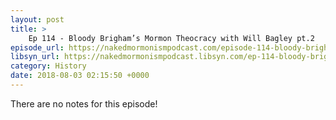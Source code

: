 ```yaml
---
layout: post
title: >
    Ep 114 - Bloody Brigham’s Mormon Theocracy with Will Bagley pt.2
episode_url: https://nakedmormonismpodcast.com/episode-114-bloody-brighams-mormon-theocracy-will-bagley-pt-2/
libsyn_url: https://nakedmormonismpodcast.libsyn.com/ep-114-bloody-brighams-mormon-theocracy-with-will-bagley-pt2
category: History
date: 2018-08-03 02:15:50 +0000
---
```


There are no notes for this episode!
